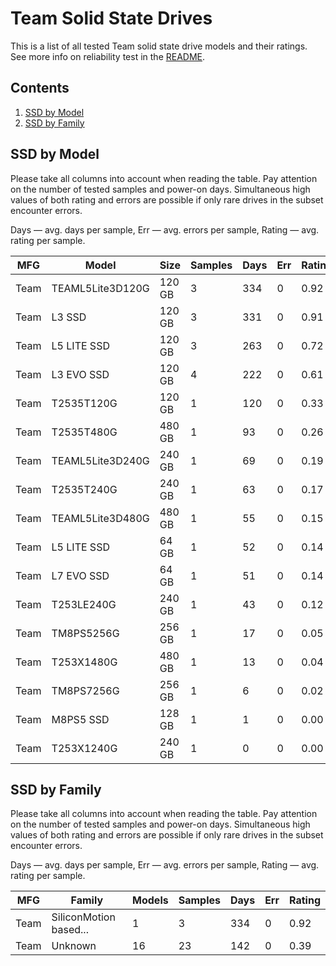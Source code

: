 Team Solid State Drives
=======================

This is a list of all tested Team solid state drive models and their ratings. See
more info on reliability test in the [README](https://github.com/linuxhw/SMART).

Contents
--------

1. [ SSD by Model  ](#ssd-by-model)
2. [ SSD by Family ](#ssd-by-family)

SSD by Model
------------

Please take all columns into account when reading the table. Pay attention on the
number of tested samples and power-on days. Simultaneous high values of both rating
and errors are possible if only rare drives in the subset encounter errors.

Days   — avg. days per sample,
Err    — avg. errors per sample,
Rating — avg. rating per sample.

| MFG       | Model              | Size   | Samples | Days  | Err   | Rating |
|-----------|--------------------|--------|---------|-------|-------|--------|
| Team      | TEAML5Lite3D120G   | 120 GB | 3       | 334   | 0     | 0.92   |
| Team      | L3 SSD             | 120 GB | 3       | 331   | 0     | 0.91   |
| Team      | L5 LITE SSD        | 120 GB | 3       | 263   | 0     | 0.72   |
| Team      | L3 EVO SSD         | 120 GB | 4       | 222   | 0     | 0.61   |
| Team      | T2535T120G         | 120 GB | 1       | 120   | 0     | 0.33   |
| Team      | T2535T480G         | 480 GB | 1       | 93    | 0     | 0.26   |
| Team      | TEAML5Lite3D240G   | 240 GB | 1       | 69    | 0     | 0.19   |
| Team      | T2535T240G         | 240 GB | 1       | 63    | 0     | 0.17   |
| Team      | TEAML5Lite3D480G   | 480 GB | 1       | 55    | 0     | 0.15   |
| Team      | L5 LITE SSD        | 64 GB  | 1       | 52    | 0     | 0.14   |
| Team      | L7 EVO SSD         | 64 GB  | 1       | 51    | 0     | 0.14   |
| Team      | T253LE240G         | 240 GB | 1       | 43    | 0     | 0.12   |
| Team      | TM8PS5256G         | 256 GB | 1       | 17    | 0     | 0.05   |
| Team      | T253X1480G         | 480 GB | 1       | 13    | 0     | 0.04   |
| Team      | TM8PS7256G         | 256 GB | 1       | 6     | 0     | 0.02   |
| Team      | M8PS5 SSD          | 128 GB | 1       | 1     | 0     | 0.00   |
| Team      | T253X1240G         | 240 GB | 1       | 0     | 0     | 0.00   |

SSD by Family
-------------

Please take all columns into account when reading the table. Pay attention on the
number of tested samples and power-on days. Simultaneous high values of both rating
and errors are possible if only rare drives in the subset encounter errors.

Days   — avg. days per sample,
Err    — avg. errors per sample,
Rating — avg. rating per sample.

| MFG       | Family                 | Models | Samples | Days  | Err   | Rating |
|-----------|------------------------|--------|---------|-------|-------|--------|
| Team      | SiliconMotion based... | 1      | 3       | 334   | 0     | 0.92   |
| Team      | Unknown                | 16     | 23      | 142   | 0     | 0.39   |

